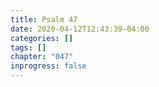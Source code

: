 ```yaml
---
title: Psalm 47
date: 2020-04-12T12:43:39-04:00
categories: []
tags: []
chapter: "047"
inprogress: false
---
```



